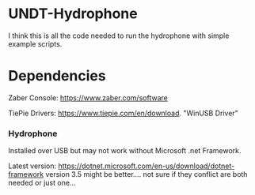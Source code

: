 # UNDT-Hydrophone
I think this is all the code needed to run the hydrophone with simple example scripts.

# Dependencies
Zaber Console: https://www.zaber.com/software

TiePie Drivers: https://www.tiepie.com/en/download. "WinUSB Driver"

### Hydrophone 
Installed over USB but may not work without Microsoft .net Framework.

Latest version: https://dotnet.microsoft.com/en-us/download/dotnet-framework
version 3.5 might be better.... not sure if they conflict are both needed or just one...
